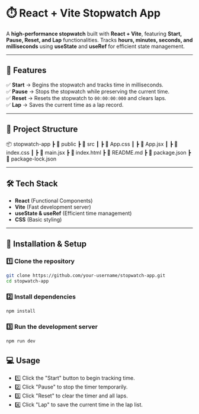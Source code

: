 # ⏱️ React + Vite Stopwatch App  

A **high-performance stopwatch** built with **React + Vite**, featuring **Start, Pause, Reset, and Lap** functionalities. Tracks **hours, minutes, seconds, and milliseconds** using **useState** and **useRef** for efficient state management.  

---

## 🚀 Features  

✅ **Start** → Begins the stopwatch and tracks time in milliseconds.  
✅ **Pause** → Stops the stopwatch while preserving the current time.  
✅ **Reset** → Resets the stopwatch to `00:00:00:000` and clears laps.  
✅ **Lap** → Saves the current time as a lap record.  

---

## 📂 Project Structure  

📦 stopwatch-app ┣ 📂 public ┣ 📂 src ┃ ┣ 📜 App.css ┃ ┣ 📜 App.jsx ┃ ┣ 📜 index.css ┃ ┣ 📜 main.jsx ┣ 📜 index.html ┣ 📜 README.md ┣ 📜 package.json ┣ 📜 package-lock.json


---

## 🛠️ Tech Stack  

- **React** (Functional Components)  
- **Vite** (Fast development server)  
- **useState & useRef** (Efficient time management)  
- **CSS** (Basic styling)  

---

## 📌 Installation & Setup  

### 1️⃣ Clone the repository  
```sh
git clone https://github.com/your-username/stopwatch-app.git
cd stopwatch-app
```
### 2️⃣ Install dependencies
```sh
npm install
```
### 3️⃣ Run the development server
```sh
npm run dev
```
## 💻 Usage
- 1️⃣ Click the "Start" button to begin tracking time.
- 2️⃣ Click "Pause" to stop the timer temporarily.
- 3️⃣ Click "Reset" to clear the timer and all laps.
- 4️⃣ Click "Lap" to save the current time in the lap list.
